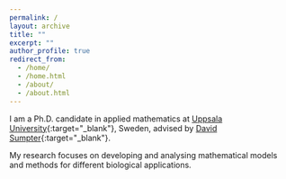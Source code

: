 ```yaml
---
permalink: /
layout: archive
title: ""
excerpt: ""
author_profile: true
redirect_from: 
  - /home/
  - /home.html
  - /about/
  - /about.html
---
```


I am a Ph.D. candidate in applied mathematics at [Uppsala University](https://www.uu.se/en){:target="_blank"}, Sweden, advised by
[David Sumpter](https://www.katalog.uu.se/profile/?id=N7-525){:target="_blank"}. 

My research focuses on developing and analysing mathematical models and methods for different biological applications. 
